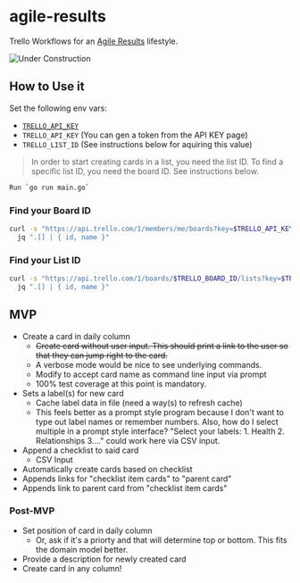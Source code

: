 # agile-results

Trello Workflows for an [Agile Results](https://gettingresults.com/) lifestyle.

![Under Construction](https://media1.tenor.com/images/83592060cb2d2cf51e98a5809aeb60d3/tenor.gif)

## How to Use it

Set the following env vars:

- [`TRELLO_API_KEY`](https://trello.com/app-key)
- `TRELLO_API_KEY` (You can gen a token from the API KEY page)
- `TRELLO_LIST_ID` (See instructions below for aquiring this value)

> In order to start creating cards in a list, you need the list ID. To find a
> specific list ID, you need the board ID. See instructions below.

```sh
Run `go run main.go`
```

### Find your Board ID

```sh
curl -s "https://api.trello.com/1/members/me/boards?key=$TRELLO_API_KEY&token=$TRELLO_API_TOKEN" | \
  jq ".[] | { id, name }"
```

### Find your List ID

```sh
curl -s "https://api.trello.com/1/boards/$TRELLO_BOARD_ID/lists?key=$TRELLO_API_KEY&token=$TRELLO_API_TOKEN" | \
  jq ".[] | { id, name }"

```

## MVP

- Create a card in daily column
  - ~~Create card without user input. This should print a link to the user so that
    they can jump right to the card.~~
  - A verbose mode would be nice to see underlying commands.
  - Modify to accept card name as command line input via prompt
  - 100% test coverage at this point is mandatory.
- Sets a label(s) for new card
  - Cache label data in file (need a way(s) to refresh cache)
  - This feels better as a prompt style program because I don't want to type out
    label names or remember numbers. Also, how do I select multiple in a prompt
    style interface? "Select your labels: 1. Health 2. Relationships 3...." could
    work here via CSV input.
- Append a checklist to said card
  - CSV Input
- Automatically create cards based on checklist
- Appends links for "checklist item cards" to "parent card"
- Appends link to parent card from "checklist item cards"

### Post-MVP

- Set position of card in daily column
  - Or, ask if it's a priorty and that will determine top or bottom. This fits
    the domain model better.
- Provide a description for newly created card
- Create card in any column!
